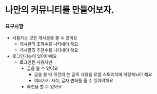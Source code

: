 # 나만의 커뮤니티를 만들어보자.


### 요구사항
- 사용자는 모든 게시글을 볼 수 있어요
  - 게시글의 조회수를 나타내야 해요
  - 게시글의 추천수를 나타내야 해요
- 로그인기능이 있어야해요
  - 로그인된 사용자만 
    - 글을 쓸 수 있어요
      - 글을 쓸 때 이전의 쓴 글의 내용을 로컬 스토리지에 저장해놔야 해요
      - 여러가지 서식, 글자 변화를 줄 수 있어야해요
    - 추천을 할 수 있어요
  